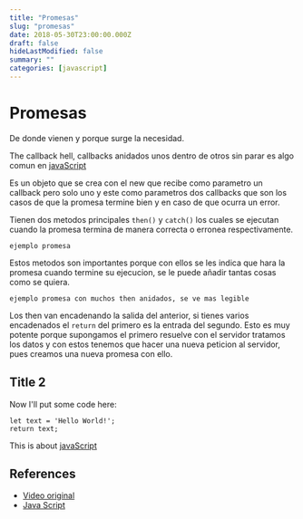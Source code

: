```yaml
---
title: "Promesas"
slug: "promesas"
date: 2018-05-30T23:00:00.000Z
draft: false
hideLastModified: false
summary: ""
categories: [javascript]
---
```


Promesas
================================================================================

  De donde vienen y porque surge la necesidad. 
  
  The callback hell, callbacks anidados unos dentro de otros sin parar es algo 
  comun en [javaScript]
  
  Es un objeto que se crea con el new que recibe como parametro un callback pero
  solo uno y este como parametros dos callbacks que son los casos de que la 
  promesa termine bien y en caso de que ocurra un error.
  
  Tienen dos metodos principales `then()` y `catch()` los cuales se ejecutan 
  cuando la promesa termina de manera correcta o erronea respectivamente.
  
````````````````````````````````````````````````````````````````````````````````
ejemplo promesa
````````````````````````````````````````````````````````````````````````````````
  
  Estos metodos son importantes porque con ellos se les indica que hara la 
  promesa cuando termine su ejecucion, se le puede añadir tantas cosas como se 
  quiera.
  
````````````````````````````````````````````````````````````````````````````````
ejemplo promesa con muchos then anidados, se ve mas legible
````````````````````````````````````````````````````````````````````````````````
  
  Los then van encadenando la salida del anterior, si tienes varios encadenados
  el `return` del primero es la entrada del segundo. Esto es muy potente porque 
  supongamos el primero resuelve con el servidor tratamos los datos y con estos 
  tenemos que hacer una nueva peticion al servidor, pues creamos una nueva 
  promesa con ello.
    
Title 2
--------------------------------------------------------------------------------
    
  Now I'll put some code here:
  
````````````````````````````````````````````````````````````````````````````````
let text = 'Hello World!';
return text;
````````````````````````````````````````````````````````````````````````````````
    
  This is about [javaScript]
    
    
References
--------------------------------------------------------------------------------

* [Video original][original-video]
* [Java Script][javaScript]


<!-- All links here --> 

[original-video]: https://www.youtube.com/watch?v=hRIU7463Ifo
[javaScript]: https://www.javascript.com/
